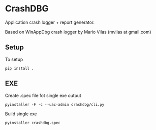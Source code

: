 # CrashDBG

Application crash logger + report generator. 

Based on WinAppDbg crash logger by Mario Vilas (mvilas at gmail.com)

## Setup

To setup

```
pip install .
```

## EXE

Create .spec file fot single exe output
```
pyinstaller -F -c --uac-admin crashdbg/cli.py
```

Build single exe
```
pyinstaller crashdbg.spec
```
